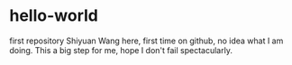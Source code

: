 # hello-world
first repository
Shiyuan Wang here, first time on github, no idea what I am doing.
This a big step for me, hope I don't fail spectacularly.
